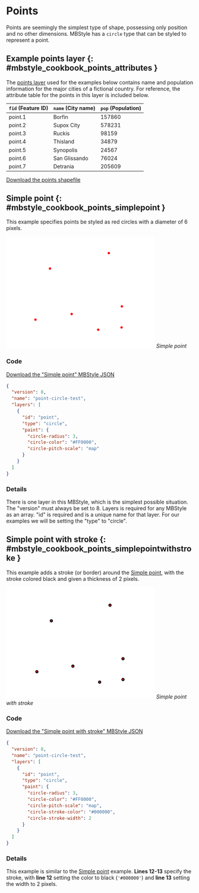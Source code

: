 # Points

Points are seemingly the simplest type of shape, possessing only position and no other dimensions. MBStyle has a `circle` type that can be styled to represent a point.

## Example points layer {: #mbstyle_cookbook_points_attributes }

The [points layer](artifacts/mbstyle_cookbook_point.zip) used for the examples below contains name and population information for the major cities of a fictional country. For reference, the attribute table for the points in this layer is included below.

| `fid` (Feature ID) | `name` (City name) | `pop` (Population) |
|--------------------|--------------------|--------------------|
| point.1            | Borfin             | 157860             |
| point.2            | Supox City         | 578231             |
| point.3            | Ruckis             | 98159              |
| point.4            | Thisland           | 34879              |
| point.5            | Synopolis          | 24567              |
| point.6            | San Glissando      | 76024              |
| point.7            | Detrania           | 205609             |

[Download the points shapefile](artifacts/mbstyle_cookbook_point.zip)

## Simple point {: #mbstyle_cookbook_points_simplepoint }

This example specifies points be styled as red circles with a diameter of 6 pixels.

![](../../sld/cookbook/images/point_simplepoint.png)
*Simple point*

### Code

[Download the "Simple point" MBStyle JSON](artifacts/mbstyle_simple_point_circle.json)

``` {.json linenos=""}
{
  "version": 8,
  "name": "point-circle-test",
  "layers": [
    {
      "id": "point",
      "type": "circle",
      "paint": {
        "circle-radius": 3,
        "circle-color": "#FF0000",
        "circle-pitch-scale": "map"
      }
    }
  ]
}
```

### Details

There is one layer in this MBStyle, which is the simplest possible situation. The "version" must always be set to 8. Layers is required for any MBStyle as an array. "id" is required and is a unique name for that layer. For our examples we will be setting the "type" to "circle".

## Simple point with stroke {: #mbstyle_cookbook_points_simplepointwithstroke }

This example adds a stroke (or border) around the [Simple point](points.md#mbstyle_cookbook_points_simplepoint), with the stroke colored black and given a thickness of 2 pixels.

![](../../sld/cookbook/images/point_simplepointwithstroke.png)
*Simple point with stroke*

### Code

[Download the "Simple point with stroke" MBStyle JSON](artifacts/mbstyle_simple_point_circle_stroke.json)

``` {.json linenos=""}
{
  "version": 8,
  "name": "point-circle-test",
  "layers": [
    {
      "id": "point",
      "type": "circle",
      "paint": {
        "circle-radius": 3,
        "circle-color": "#FF0000",
        "circle-pitch-scale": "map",
        "circle-stroke-color": "#000000",
        "circle-stroke-width": 2
      }
    }
  ]
}
```

### Details

This example is similar to the [Simple point](points.md#mbstyle_cookbook_points_simplepoint) example. **Lines 12-13** specify the stroke, with **line 12** setting the color to black (`'#000000'`) and **line 13** setting the width to 2 pixels.
